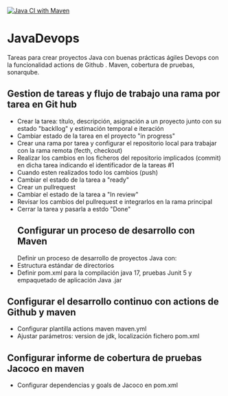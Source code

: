 [![Java CI with Maven](https://github.com/clopezno/JavaDevops/actions/workflows/maven.yml/badge.svg)](https://github.com/clopezno/JavaDevops/actions/workflows/maven.yml)
# JavaDevops
Tareas para crear proyectos Java con buenas prácticas ágiles  Devops con la funcionalidad actions de Github . Maven, cobertura de pruebas, sonarqube.
## Gestion de tareas y flujo de trabajo una rama por tarea en Git hub
- Crear la tarea: título, descripción, asignación a un proyecto junto con su estado "backllog" y estimación temporal e iteración
- Cambiar estado de la tarea en el proyecto "in progress"
- Crear una rama por tarea y configurar el repositorio local para trabajar con la rama remota (fecth, checkout)
- Realizar los cambios en los ficheros del repositorio implicados (commit) en dicha tarea indicando el identificador de la tareas #1
- Cuando esten  realizados todo los cambios (push)
- Cambiar el estado de la tarea a "ready"
- Crear un pullrequest
- Cambiar el estado de la tarea a "In review"
- Revisar  los cambios del pullrequest e integrarlos en la rama principal
- Cerrar la tarea y pasarla a estdo "Done"
  ## Configurar un proceso de desarrollo con Maven
  Definir un proceso de desarrollo de proyectos Java con:
- Estructura estándar de directorios
- Definir pom.xml  para la compilación java 17, pruebas Junit 5 y empaquetado de aplicación Java .jar
## Configurar el desarrollo continuo con actions de Github y maven
- Configurar plantilla actions maven maven.yml
- Ajustar parámetros: version de jdk, localización fichero pom.xml
## Configurar informe de cobertura de pruebas Jacoco en  maven
- Configurar dependencias y goals de Jacoco en pom.xml
